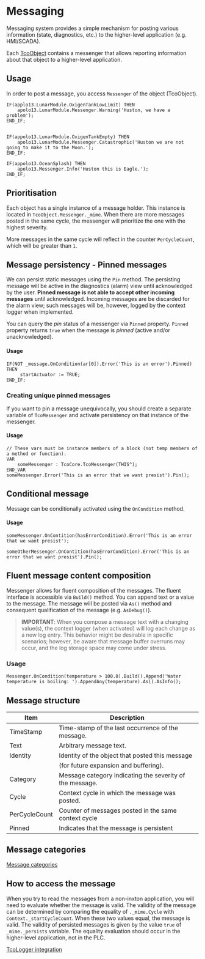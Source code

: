 # Messaging

Messaging system provides a simple mechanism for posting various information (state, diagnostics, etc.) to the higher-level application (e.g. HMI/SCADA).

Each [TcoObject](~/api/TcoCore/PlcDocu.TcoCore.TcoObject.html) contains a messenger that allows reporting information about that object to a higher-level application.

## Usage

In order to post a message, you access `Messenger` of the object (TcoObject).

~~~iecst
IF(applo13.LunarModule.OxigenTankLowLimit) THEN
    apolo13.LunarModule.Messenger.Warning('Huston, we have a problem');
END_IF;    


IF(appolo13.LunarModule.OxigenTankEmpty) THEN
    apolo13.LunarModule.Messenger.Catastrophic('Huston we are not going to make it to the Moon.');
END_IF;   

IF(appolo13.OceanSplash) THEN
    apolo13.Messenger.Info('Huston this is Eagle.');
END_IF; 
~~~

## Prioritisation

Each object has a single instance of a message holder. This instance is located in `TcoObject.Messenger._mime`. When there are more messages posted in the same cycle, the messenger will prioritize the one with the highest severity.

More messages in the same cycle will reflect in the counter `PerCycleCount`, which will be greater than `1`.

## Message persistency - Pinned messages

We can persist static messages using the `Pin` method. The persisting message will be active in the diagnostics (alarm) view until acknowledged by the user. **Pinned message is not able to accept other incoming messages** until acknowledged. Incoming messages are be discarded for the alarm view; such messages will be, however, logged by the context logger when implemented.

You can query the *pin* status of a messenger via `Pinned` property. `Pinned` property returns `true` when the message is *pinned* (active and/or unacknowledged).

#### Usage
~~~iec
IF(NOT _message.OnCondition(ar[0]).Error('This is an error').Pinned) THEN
    _startActuator := TRUE;
END_IF;
~~~

### Creating unique pinned messages

If you want to pin a message unequivocally, you should create a separate variable of `TcoMessenger` and activate persistency on that instance of the messenger.

#### Usage
~~~
// These vars must be instance members of a block (not temp members of a method or function).
VAR
    someMessenger : TcoCore.TcoMessenger(THIS^);
END_VAR
someMessenger.Error('This is an error that we want presist').Pin();
~~~

## Conditional message

Message can be conditionally activated using the `OnCondition` method.

#### Usage
~~~
someMessenger.OnContition(hasErrorCondition).Error('This is an error that we want presist');

someOtherMessenger.OnContition(hasErrorCondition).Error('This is an error that we want presist').Pin();
~~~

## Fluent message content composition

Messenger allows for fluent composition of the messages. The fluent interface is accessible via `Build()` method. You can append text or a value to the message.
The message will be posted via `As()` method and consequent qualification of the message (e.g. `AsDebug()`). 

> **IMPORTANT**: When you compose a message text with a changing value(s), the context logger (when activated) will log each change as a new log entry. This behavior might be desirable in specific scenarios; however, be aware that message buffer overruns may occur, and the log storage space may come under stress.

### Usage

~~~iec
Messenger.OnCondition(temperature > 100.0).Build().Append('Water temperature is boiling: ').AppendAny(temperature).As().AsInfo();
~~~

## Message structure

| Item          | Description                                              |
|---------------|----------------------------------------------------------|
| TimeStamp     | Time-stamp of the last occurrence of the message.        |
| Text          | Arbitrary message text.                                  |
| Identity      | Identity of the object that posted this message          |
|               | (for future expansion and buffering).                    |
| Category      | Message category indicating the severity of the message. |
| Cycle         | Context cycle in which the message was posted.           |
| PerCycleCount | Counter of messages posted in the same context cycle     |
| Pinned        | Indicates that the message is persistent                 |


## Message categories

[Message categories](~/api/TcoCore/TcoCore.eMessageCategory.html)


## How to access the message

When you try to read the messages from a non-inxton application, you will need to evaluate whether the message is valid. The validity of the message can be determined by comparing the equality of `._mime.Cycle` with `Context._startCycleCount`. When these two values equal, the message is valid. The validity of persisted messages is given by the value `true` of `_mime._persists` variable. The equality evaluation should occur in the higher-level application, not in the PLC.

[TcoLogger integration](logger.md#tcomessenger-and-tcologger)